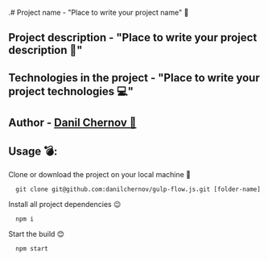 .# Project name - "Place to write your project name" 🤖

## Project description - "Place to write your project description 🚀"

## Technologies in the project - "Place to write your project technologies 💻"

## Author - [Danil Chernov 🗿](https://vk.com/id51046891)

## Usage 💣:

  Clone or download the project on your local machine 🙂
  ```
    git clone git@github.com:danilchernov/gulp-flow.js.git [folder-name]
  ```

  Install all project dependencies 😉
  ```
    npm i
  ```

  Start the build 😊
  ```
    npm start
  ```



